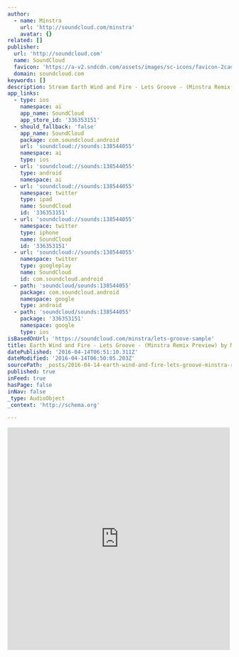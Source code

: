 ```yaml
---
author:
  - name: Minstra
    url: 'http://soundcloud.com/minstra'
    avatar: {}
related: []
publisher:
  url: 'http://soundcloud.com'
  name: SoundCloud
  favicon: 'https://a-v2.sndcdn.com/assets/images/sc-icons/favicon-2cadd14b.ico'
  domain: soundcloud.com
keywords: []
description: Stream Earth Wind and Fire - Lets Groove - (Minstra Remix Preview) by Minstra from desktop or your mobile device
app_links:
  - type: ios
    namespace: ai
    app_name: SoundCloud
    app_store_id: '336353151'
  - should_fallback: 'false'
    app_name: SoundCloud
    package: com.soundcloud.android
    url: 'soundcloud://sounds:138544055'
    namespace: ai
    type: ios
  - url: 'soundcloud://sounds:138544055'
    type: android
    namespace: ai
  - url: 'soundcloud://sounds:138544055'
    namespace: twitter
    type: ipad
    name: SoundCloud
    id: '336353151'
  - url: 'soundcloud://sounds:138544055'
    namespace: twitter
    type: iphone
    name: SoundCloud
    id: '336353151'
  - url: 'soundcloud://sounds:138544055'
    namespace: twitter
    type: googleplay
    name: SoundCloud
    id: com.soundcloud.android
  - path: 'soundcloud/sounds:138544055'
    package: com.soundcloud.android
    namespace: google
    type: android
  - path: 'soundcloud/sounds:138544055'
    package: '336353151'
    namespace: google
    type: ios
isBasedOnUrl: 'https://soundcloud.com/minstra/lets-groove-sample'
title: Earth Wind and Fire - Lets Groove - (Minstra Remix Preview) by Minstra
datePublished: '2016-04-14T06:51:10.311Z'
dateModified: '2016-04-14T06:50:05.203Z'
sourcePath: _posts/2016-04-14-earth-wind-and-fire-lets-groove-minstra-remix-preview.md
published: true
inFeed: true
hasPage: false
inNav: false
_type: AudioObject
_context: 'http://schema.org'

---
```

<iframe src="https://cdn.embedly.com/widgets/media.html?src=https%3A%2F%2Fw.soundcloud.com%2Fplayer%2F%3Fvisual%3Dtrue%26url%3Dhttp%253A%252F%252Fapi.soundcloud.com%252Ftracks%252F138544055%26show_artwork%3Dtrue&amp;url=https%3A%2F%2Fsoundcloud.com%2Fminstra%2Flets-groove-sample&amp;image=http%3A%2F%2Fi1.sndcdn.com%2Fartworks-000072939860-vp22re-t500x500.jpg&amp;key=b7d04c9b404c499eba89ee7072e1c4f7&amp;type=text%2Fhtml&amp;schema=soundcloud" width="500" height="500" scrolling="no" frameborder="0" allowfullscreen="allowfullscreen" style=""></iframe>
